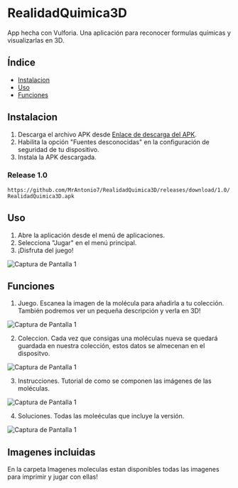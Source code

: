 # RealidadQuimica3D
App hecha con Vulforia. Una aplicación para reconocer formulas químicas y visualizarlas en 3D.

## Índice

- [Instalacion](#instalación)
- [Uso](#uso)
- [Funciones](#funciones)

## Instalacion

1. Descarga el archivo APK desde [Enlace de descarga del APK](https://github.com/MrAntonio7/RealidadQuimica3D/releases/download/1.0/RealidadQuimica3D.apk).
2. Habilita la opción "Fuentes desconocidas" en la configuración de seguridad de tu dispositivo.
3. Instala la APK descargada.

### Release 1.0
`https://github.com/MrAntonio7/RealidadQuimica3D/releases/download/1.0/RealidadQuimica3D.apk`


## Uso
1. Abre la aplicación desde el menú de aplicaciones.
2. Selecciona "Jugar" en el menú principal.
3. ¡Disfruta del juego!
   
![Captura de Pantalla 1](/screenshots/screenshot1.png)


## Funciones
1. Juego. Escanea la imagen de la molécula para añadirla a tu colección. También podremos ver un pequeña descripción y verla en 3D!
   
![Captura de Pantalla 1](/screenshots/screenshot4.png)

2. Coleccion. Cada vez que consigas una moléculas nueva se quedará guardada en nuestra colección, estos datos se almecenan en el dispositvo.
   
![Captura de Pantalla 1](/screenshots/screenshot2.png)

3. Instrucciones. Tutorial de como se componen las imágenes de las moléculas.
   
![Captura de Pantalla 1](/screenshots/screensho3.png)

4. Soluciones. Todas las moleéculas que incluye la versión.
   
![Captura de Pantalla 1](/screenshots/screenshot5.png)

## Imagenes incluidas
En la carpeta Imagenes moleculas estan disponibles todas las imagenes para imprimir y jugar con ellas!
